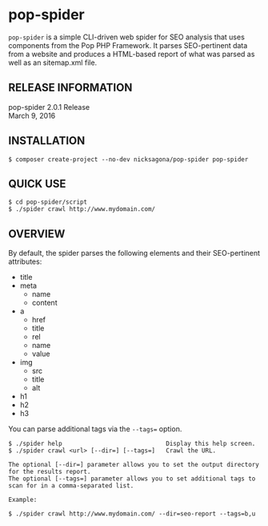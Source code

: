 pop-spider
==========

``pop-spider`` is a simple CLI-driven web spider for SEO analysis that uses components from the Pop PHP Framework.
It parses SEO-pertinent data from a website and produces a HTML-based report of what was parsed as well as an
sitemap.xml file.

RELEASE INFORMATION
-------------------
pop-spider 2.0.1 Release  
March 9, 2016

INSTALLATION
------------

    $ composer create-project --no-dev nicksagona/pop-spider pop-spider

QUICK USE
---------

    $ cd pop-spider/script
    $ ./spider crawl http://www.mydomain.com/

OVERVIEW
--------
By default, the spider parses the following elements and their
SEO-pertinent attributes:

* title
* meta
    + name
    + content
* a
    + href
    + title
    + rel
    + name
    + value
* img
    + src
    + title
    + alt
* h1
* h2
* h3

You can parse additional tags via the `--tags=` option.

    $ ./spider help				                Display this help screen.
    $ ./spider crawl <url> [--dir=] [--tags=]	Crawl the URL.
    
    The optional [--dir=] parameter allows you to set the output directory for the results report.
    The optional [--tags=] parameter allows you to set additional tags to scan for in a comma-separated list.
    
    Example:
    
    $ ./spider crawl http://www.mydomain.com/ --dir=seo-report --tags=b,u

